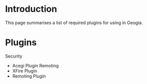 # Introduction #

This page summarises a list of required plugins for using in Geogia.

# Plugins #

Security
  * Acegi Plugin
Remoting
  * XFire Plugin
  * Remoting Plugin
